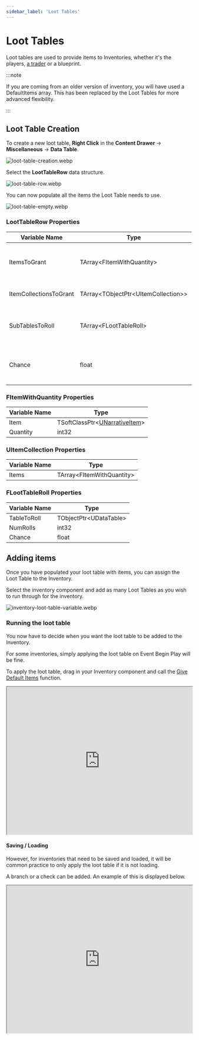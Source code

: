 ```yaml
---
sidebar_label: 'Loot Tables'
---
```


# Loot Tables

Loot tables are used to provide items to Inventories, whether it's the players, [a trader](./looting) or a blueprint.

:::note

If you are coming from an older version of inventory, you will have used a DefaultItems array. This has been replaced by the Loot Tables for more advanced flexibility.

:::

## Loot Table Creation

To create a new loot table, **Right Click** in the **Content Drawer** -> **Miscellaneous** -> **Data Table**.

![loot-table-creation.webp](//img/inventory/loot-tables/loot-table-creation.webp)

Select the **LootTableRow** data structure.

![loot-table-row.webp](//img/inventory/loot-tables/loot-table-row.webp)

You can now populate all the items the Loot Table needs to use.

![loot-table-empty.webp](//img/inventory/loot-tables/loot-table-empty.webp)

### LootTableRow Properties

| Variable Name          | Type                                    | Description                                              |
|------------------------|-----------------------------------------|----------------------------------------------------------|
| ItemsToGrant           | TArray\<FItemWithQuantity\>             | The items to grant if this row is given to the inventory |
| ItemCollectionsToGrant | TArray\<TObjectPtr\<UItemCollection\>\> | Item collections to grant                                |
| SubTablesToRoll        | TArray\<FLootTableRoll\>                | Subloot tables that this loot table will roll            |
| Chance                 | float                                   | The chance this row will actually be given if selected   |

### FItemWithQuantity Properties

| Variable Name | Type                                       |
|---------------|--------------------------------------------|
| Item          | TSoftClassPtr\<[UNarrativeItem](./items)\> |
| Quantity      | int32                                      |

### UItemCollection Properties

| Variable Name | Type                        |
|---------------|-----------------------------|
| Items         | TArray\<FItemWithQuantity\> |

### FLootTableRoll Properties

| Variable Name | Type                     |
|---------------|--------------------------|
| TableToRoll   | TObjectPtr\<UDataTable\> |
| NumRolls      | int32                    |
| Chance        | float                    |


## Adding items

Once you have populated your loot table with items, you can assign the Loot Table to the Inventory.

Select the inventory component and add as many Loot Tables as you wish to run through for the inventory.

![inventory-loot-table-variable.webp](//img/inventory/loot-tables/inventory-loot-table-variable.webp)

### Running the loot table

You now have to decide when you want the loot table to be added to the Inventory. 

For some inventories, simply applying the loot table on Event Begin Play will be fine.

To apply the loot table, drag in your Inventory component and call the [Give Default Items](./inventory-component/functions.md#give-default-items) function.

<iframe src="https://blueprintue.com/render/0ixcn6si/" width="100%" height="400" scrolling="no" allowfullscreen></iframe>

#### Saving / Loading

However, for inventories that need to be saved and loaded, it will be common practice to only apply the loot table if it is not loading.

A branch or a check can be added. An example of this is displayed below.

<iframe src="https://blueprintue.com/render/64viq-se/" width="100%" height="400" scrolling="no" allowfullscreen></iframe>